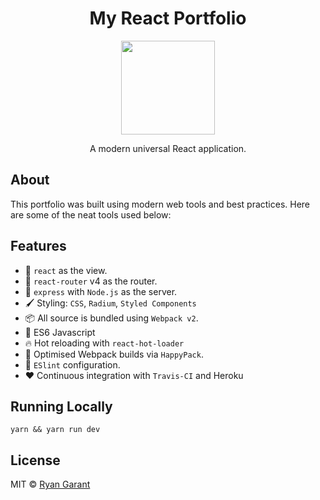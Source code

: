 <p align='center'>
  <h1 align='center'>My React Portfolio</h1>
  <p align='center'><img width='150' src='https://s15.postimg.org/wy51sdtu3/400dpi_Logo_Cropped.jpg' /></p>
  <p align='center'>A modern universal React application.</p>
</p>

## About

This portfolio was built using modern web tools and best practices.  Here are some of the neat tools used below:

## Features

  - 👀 `react` as the view.
  - 🔀 `react-router` v4 as the router.
  - 🚄 `express` with `Node.js` as the server.
  - 🖌  Styling: `CSS`, `Radium`, `Styled Components`
  - 📦 All source is bundled using `Webpack v2`.
  - 🚀 ES6 Javascript
  - 🔥  Hot reloading with `react-hot-loader`
  - 🤖 Optimised Webpack builds via `HappyPack`.
  - 👼 `ESlint` configuration.
  - ❤️ Continuous integration with `Travis-CI` and Heroku

## Running Locally

`yarn && yarn run dev`

## License

MIT © [Ryan Garant](https://github.com/protoEvangelion)
